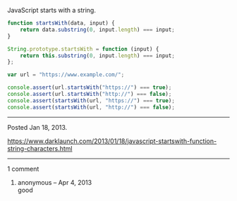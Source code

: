 JavaScript starts with a string.

```javascript
function startsWith(data, input) {
    return data.substring(0, input.length) === input;
}

String.prototype.startsWith = function (input) {
    return this.substring(0, input.length) === input;
};
```

```javascript
var url = "https://www.example.com/";

console.assert(url.startsWith("https://") === true);
console.assert(url.startsWith("http://") === false);
console.assert(startsWith(url, "https://") === true);
console.assert(startsWith(url, "http://") === false);
```

---

Posted Jan 18, 2013.

https://www.darklaunch.com/2013/01/18/javascript-startswith-function-string-characters.html

---

1 comment

<ol>
    <li>
        <div>
            anonymous &ndash; Apr 4, 2013
            <div>
good
            </div>
        </div>
    </li>
</ol>
